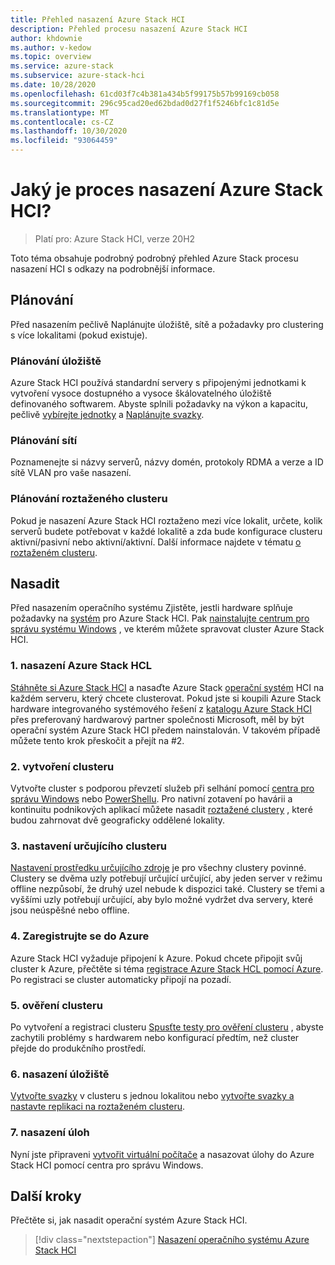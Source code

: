 ```yaml
---
title: Přehled nasazení Azure Stack HCI
description: Přehled procesu nasazení Azure Stack HCI
author: khdownie
ms.author: v-kedow
ms.topic: overview
ms.service: azure-stack
ms.subservice: azure-stack-hci
ms.date: 10/28/2020
ms.openlocfilehash: 61cd03f7c4b381a434b5f99175b57b99169cb058
ms.sourcegitcommit: 296c95cad20ed62bdad0d27f1f5246bfc1c81d5e
ms.translationtype: MT
ms.contentlocale: cs-CZ
ms.lasthandoff: 10/30/2020
ms.locfileid: "93064459"
---
```

# <a name="what-is-the-deployment-process-for-azure-stack-hci"></a>Jaký je proces nasazení Azure Stack HCI?

> Platí pro: Azure Stack HCI, verze 20H2

Toto téma obsahuje podrobný podrobný přehled Azure Stack procesu nasazení HCI s odkazy na podrobnější informace.

## <a name="plan"></a>Plánování

Před nasazením pečlivě Naplánujte úložiště, sítě a požadavky pro clustering s více lokalitami (pokud existuje).

### <a name="plan-storage"></a>Plánování úložiště

Azure Stack HCI používá standardní servery s připojenými jednotkami k vytvoření vysoce dostupného a vysoce škálovatelného úložiště definovaného softwarem. Abyste splnili požadavky na výkon a kapacitu, pečlivě [vybírejte jednotky](../concepts/choose-drives.md) a [Naplánujte svazky](../concepts/plan-volumes.md).

### <a name="plan-networking"></a>Plánování sítí

Poznamenejte si názvy serverů, názvy domén, protokoly RDMA a verze a ID sítě VLAN pro vaše nasazení.

### <a name="plan-stretched-clusters"></a>Plánování roztaženého clusteru

Pokud je nasazení Azure Stack HCI roztaženo mezi více lokalit, určete, kolik serverů budete potřebovat v každé lokalitě a zda bude konfigurace clusteru aktivní/pasivní nebo aktivní/aktivní. Další informace najdete v tématu [o roztaženém clusteru](../concepts/stretched-clusters.md).

## <a name="deploy"></a>Nasadit

Před nasazením operačního systému Zjistěte, jestli hardware splňuje požadavky na [systém](../concepts/system-requirements.md) pro Azure Stack HCI. Pak [nainstalujte centrum pro správu systému Windows](/windows-server/manage/windows-admin-center/deploy/install) , ve kterém můžete spravovat cluster Azure Stack HCI.

### <a name="1-deploy-azure-stack-hci"></a>1. nasazení Azure Stack HCL

[Stáhněte si Azure Stack HCI](https://azure.microsoft.com/products/azure-stack/hci/hci-download/) a nasaďte Azure Stack [operační systém](operating-system.md) HCI na každém serveru, který chcete clusterovat. Pokud jste si koupili Azure Stack hardware integrovaného systémového řešení z [katalogu Azure Stack HCI](https://azure.microsoft.com/en-us/products/azure-stack/hci/catalog/) přes preferovaný hardwarový partner společnosti Microsoft, měl by být operační systém Azure Stack HCI předem nainstalován. V takovém případě můžete tento krok přeskočit a přejít na #2.

### <a name="2-create-the-cluster"></a>2. vytvoření clusteru

Vytvořte cluster s podporou převzetí služeb při selhání pomocí [centra pro správu Windows](create-cluster.md) nebo [PowerShellu](create-cluster-powershell.md). Pro nativní zotavení po havárii a kontinuitu podnikových aplikací můžete nasadit [roztažené clustery](../concepts/stretched-clusters.md) , které budou zahrnovat dvě geograficky oddělené lokality.

### <a name="3-set-up-a-cluster-witness"></a>3. nastavení určujícího clusteru

[Nastavení prostředku určujícího zdroje](witness.md) je pro všechny clustery povinné. Clustery se dvěma uzly potřebují určující určující, aby jeden server v režimu offline nezpůsobí, že druhý uzel nebude k dispozici také. Clustery se třemi a vyššími uzly potřebují určující, aby bylo možné vydržet dva servery, které jsou neúspěšné nebo offline. 

### <a name="4-register-with-azure"></a>4. Zaregistrujte se do Azure

Azure Stack HCI vyžaduje připojení k Azure. Pokud chcete připojit svůj cluster k Azure, přečtěte si téma [registrace Azure Stack HCL pomocí Azure](register-with-azure.md). Po registraci se cluster automaticky připojí na pozadí.

### <a name="5-validate-the-cluster"></a>5. ověření clusteru

Po vytvoření a registraci clusteru [Spusťte testy pro ověření clusteru](validate.md) , abyste zachytili problémy s hardwarem nebo konfigurací předtím, než cluster přejde do produkčního prostředí.

### <a name="6-deploy-storage"></a>6. nasazení úložiště

[Vytvořte svazky](../manage/create-volumes.md) v clusteru s jednou lokalitou nebo [vytvořte svazky a nastavte replikaci na roztaženém clusteru](../manage/create-stretched-volumes.md).

### <a name="7-deploy-workloads"></a>7. nasazení úloh

Nyní jste připraveni [vytvořit virtuální počítače](../manage/vm.md) a nasazovat úlohy do Azure Stack HCI pomocí centra pro správu Windows.

## <a name="next-steps"></a>Další kroky

Přečtěte si, jak nasadit operační systém Azure Stack HCI.

> [!div class="nextstepaction"]
> [Nasazení operačního systému Azure Stack HCI](operating-system.md)

